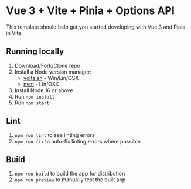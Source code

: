 # Vue 3 + Vite + Pinia + Options API

This template should help get you started developing with Vue 3 and Pinia in Vite.


## Running locally

1. Download/Fork/Clone repo
1. Install a Node version manager:
   * [volta.sh](https://votla.sh) - Win/Lin/OSX
   * [nvm](https://github.com/nvm-sh/nvm) - Lin/OSX
1. Install Node 16 or above
1. Run `npm install`
1. Run `npm start`


## Lint

1. `npm run lint` to see linting errors
1. `npm run fix` to auto-fix linting errors where possible


## Build

1. `npm run build` to build the app for distribution
1. `npm run preview` to manually test the built app
